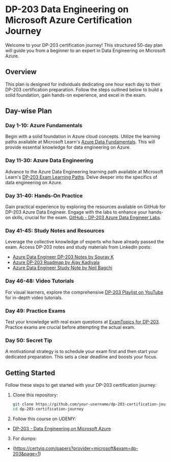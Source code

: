 # DP-203 Data Engineering on Microsoft Azure Certification Journey

Welcome to your DP-203 certification journey! This structured 50-day plan will guide you from a beginner to an expert in Data Engineering on Microsoft Azure.

## Overview

This plan is designed for individuals dedicating one hour each day to their DP-203 certification preparation. Follow the steps outlined below to build a solid foundation, gain hands-on experience, and excel in the exam.

## Day-wise Plan

### Day 1-10: Azure Fundamentals
Begin with a solid foundation in Azure cloud concepts. Utilize the learning paths available at Microsoft Learn's [Azure Data Fundamentals](https://lnkd.in/gPw_bZqG). This will provide essential knowledge for data engineering on Azure.

### Day 11-30: Azure Data Engineering
Advance to the Azure Data Engineering learning path available at Microsoft Learn's [DP-203 Exam Learning Paths](https://lnkd.in/g_NQY2gy). Delve deeper into the specifics of data engineering on Azure.

### Day 31-40: Hands-On Practice
Gain practical experience by exploring the resources available on GitHub for DP-203 Azure Data Engineer. Engage with the labs to enhance your hands-on skills, crucial for the exam. [GitHub - DP-203 Azure Data Engineer Labs](https://lnkd.in/g7bXiExt).

### Day 41-45: Study Notes and Resources
Leverage the collective knowledge of experts who have already passed the exam. Access DP-203 notes and study materials from LinkedIn posts:
- [Azure Data Engineer DP-203 Notes by Sourav K](https://lnkd.in/gYxGbbic)
- [Azure DP-203 Roadmap by Ajay Kadiyala](https://lnkd.in/gPbRAvP2)
- [Azure Data Engineer Study Note by Neil Bagchi](https://lnkd.in/gQZgTiBw)

### Day 46-48: Video Tutorials
For visual learners, explore the comprehensive [DP-203 Playlist on YouTube](https://lnkd.in/g29rKFGM) for in-depth video tutorials.

### Day 49: Practice Exams
Test your knowledge with real exam questions at [ExamTopics for DP-203](https://lnkd.in/gGMBDJiY). Practice exams are crucial before attempting the actual exam.

### Day 50: Secret Tip
A motivational strategy is to schedule your exam first and then start your dedicated preparation. This sets a clear deadline and boosts your focus.

## Getting Started

Follow these steps to get started with your DP-203 certification journey:

1. Clone this repository:
   ```bash
   git clone https://github.com/your-username/dp-203-certification-journey.git
   cd dp-203-certification-journey

2. Follow this course on UDEMY:
- [DP-203 - Data Engineering on Microsoft Azure](https://www.udemy.com/course/data-engineering-on-microsoft-azure/)

3. For dumps:
- (https://certyiq.com/papers?provider=microsoft&exam=dp-203&page=1)
   
